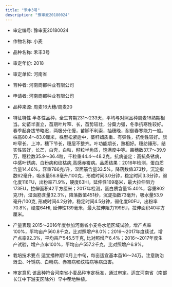```yaml
---
title: "禾丰3号"
description: "豫审麦20180024"
---
```

* 审定编号:  豫审麦20180024

*  作物名称:  小麦

*  品种名称:  禾丰3号

*  审定年份:  2018

*  审定单位:  河南省

* 育种者:  河南商都种业有限公司

*  申请者:  河南商都种业有限公司

*  品种来源:  周麦16大穗/周麦20

*  特征特性
半冬性品种，全生育期231～233天，平均与对照品种周麦18熟期相当。幼苗半直立，苗期叶片窄、长，苗势较壮，分蘖力强，冬季抗寒性较好。春季起身拔节略迟，两极分化慢，苗脚不利索，抽穗晚，耐倒春寒能力一般。株高80.4～83.0厘米，株型松紧适中，茎秆蜡质重、有弹性，抗倒性较好。旗叶窄长、上冲，穗下节长，穗层不整齐。叶功能期长，熟相好。穗纺锤形，结实性较好，长芒，白壳，白粒，籽粒半角质，饱满度中等。亩穗数37.7～39.9万，穗粒数35.9～36.4粒，千粒重44.4～48.2克。抗病鉴定：高抗条锈病，中感叶锈病、白粉病和纹枯病,高感赤霉病。品质结果：2016年检测，蛋白质含量14.46%，容重786克/升，湿面筋含量33.5%，降落数值373秒，沉淀指数62毫升，吸水量56.8毫升/100克，形成时间3.0分钟，稳定时间3.3分钟，弱化度116FU，出粉率71.9%，硬度63HI，延伸性169毫米，最大拉伸阻力173EU，拉伸面积42平方厘米；2017年检测，蛋白质含量15.40%，容重802克/升，湿面筋含量32.3%，降落数值451秒，沉淀指数73毫升，吸水量53.9毫升/100克, 形成时间4.2分钟，稳定时间4.5分钟，弱化度90FU，出粉率70.8%，硬度64HI, 延伸性139毫米，最大拉伸阻力199EU，拉伸面积40平方厘米。

*  产量表现
2015～2016年度参加河南省小麦冬水组区域试验，增产点率100%，平均亩产560.8千克，比对照增产8.0%；2016～2017年度续试，增产点率92.3%，平均亩产545.5千克, 比对照增产6.4%；2016～2017年度生产试验，增产点率100%，平均亩产557.2千克，比对照增产6.9%。

*  栽培技术要点
适宜播种期10月上中旬，每亩适宜基本苗16～24万。注意防治蚜虫、叶锈病、白粉病、赤霉病和纹枯病等病虫害。

*  审定意见
该品种符合河南省小麦品种审定标准，通过审定。适宜河南省（南部长江中下游麦区除外）早中茬地种植。

